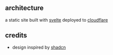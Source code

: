 ## architecture

a static site built with [svelte](https://svelte.dev) deployed to [cloudflare](https://cloudflare.com)

## credits

- design inspired by [shadcn](https://shadcn.com)
